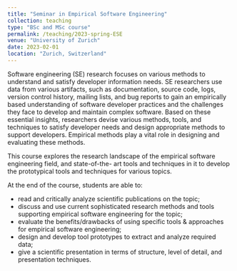 ```yaml
---
title: "Seminar in Empirical Software Engineering"
collection: teaching
type: "BSc and MSc course"
permalink: /teaching/2023-spring-ESE
venue: "University of Zurich"
date: 2023-02-01
location: "Zurich, Switzerland"
---
```


Software engineering (SE) research focuses on various methods to understand and satisfy developer information needs. SE researchers use data from various artifacts, such as documentation, source code, logs, version control history, mailing lists, and bug reports to gain an empirically based understanding of software developer practices and the challenges they face to develop and maintain complex software. Based on these essential insights, researchers devise various methods, tools, and techniques to satisfy developer needs and design appropriate methods to support developers. Empirical methods play a vital role in designing and evaluating these methods.

This course explores the research landscape of the empirical software engineering field, and state-of-the- art tools and techniques in it to develop the prototypical tools and techniques for various topics.

At the end of the course, students are able to:
- read and critically analyze scientific publications
  on the topic;
- discuss and use current sophisticated research
  methods and tools supporting empirical software
  engineering for the topic;
- evaluate the benefits/drawbacks of using specific
  tools & approaches for empirical software
  engineering;
- design and develop tool prototypes to extract and
  analyze required data;
- give a scientific presentation in terms of
  structure, level of detail, and presentation
  techniques.